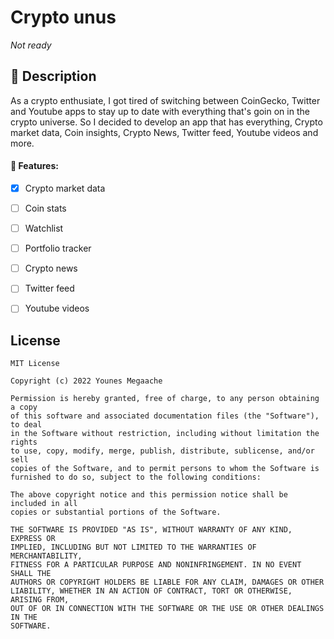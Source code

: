 # Crypto unus 

*Not ready*

## :scroll: Description

As a crypto enthusiate, I got tired of switching between CoinGecko, Twitter and Youtube apps to stay up to date with everything that's goin on in the crypto universe.
So I decided to develop an app that has everything, Crypto market data, Coin insights, Crypto News, Twitter feed, Youtube videos and more.


#### :nut_and_bolt: Features:

- [x]   Crypto market data
- [ ]   Coin stats
- [ ] Watchlist
- [ ] Portfolio tracker
- [ ] Crypto news
- [ ] Twitter feed
- [ ] Youtube videos


## License
```
MIT License

Copyright (c) 2022 Younes Megaache

Permission is hereby granted, free of charge, to any person obtaining a copy
of this software and associated documentation files (the "Software"), to deal
in the Software without restriction, including without limitation the rights
to use, copy, modify, merge, publish, distribute, sublicense, and/or sell
copies of the Software, and to permit persons to whom the Software is
furnished to do so, subject to the following conditions:

The above copyright notice and this permission notice shall be included in all
copies or substantial portions of the Software.

THE SOFTWARE IS PROVIDED "AS IS", WITHOUT WARRANTY OF ANY KIND, EXPRESS OR
IMPLIED, INCLUDING BUT NOT LIMITED TO THE WARRANTIES OF MERCHANTABILITY,
FITNESS FOR A PARTICULAR PURPOSE AND NONINFRINGEMENT. IN NO EVENT SHALL THE
AUTHORS OR COPYRIGHT HOLDERS BE LIABLE FOR ANY CLAIM, DAMAGES OR OTHER
LIABILITY, WHETHER IN AN ACTION OF CONTRACT, TORT OR OTHERWISE, ARISING FROM,
OUT OF OR IN CONNECTION WITH THE SOFTWARE OR THE USE OR OTHER DEALINGS IN THE
SOFTWARE.
```
